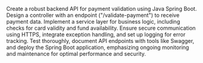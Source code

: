 Create a robust backend API for payment validation using Java Spring Boot. Design a controller with an endpoint ("/validate-payment") to receive payment data. Implement a service layer for business logic, including checks for card validity and fund availability. Ensure secure communication using HTTPS, integrate exception handling, and set up logging for error tracking. Test thoroughly, document API endpoints with tools like Swagger, and deploy the Spring Boot application, emphasizing ongoing monitoring and maintenance for optimal performance and security.
